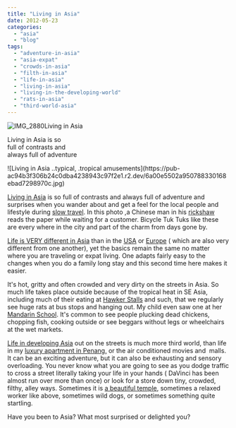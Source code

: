 ```yaml
---
title: "Living in Asia"
date: 2012-05-23
categories: 
  - "asia"
  - "blog"
tags: 
  - "adventure-in-asia"
  - "asia-expat"
  - "crowds-in-asia"
  - "filth-in-asia"
  - "life-in-asia"
  - "living-in-asia"
  - "living-in-the-developing-world"
  - "rats-in-asia"
  - "third-world-asia"
---
```


![IMG_2880](https://pub-ac94b3f306b24c0dba4238943c97f2e1.r2.dev/6a00e5502a95078833016766abe446970b.jpg)Living in Asia  
  
Living in Asia is so  
full of contrasts and  
always full of adventure

<!--more--> ![Living in Asia ..typical, .tropical amusements](https://pub-ac94b3f306b24c0dba4238943c97f2e1.r2.dev/6a00e5502a950788330168ebad7298970c.jpg)  
  
  
[Living in Asia](https://pub-ac94b3f306b24c0dba4238943c97f2e1.r2.dev/2011/01/tropical-winter-home-in-penang-malaysia-location-indenpendent-digital-nomad-long-term-travel-tips-.html "living in asia") is so full of contrasts and always full of adventure and surprises when you wander about and get a feel for the local people and lifestyle during [slow travel](https://pub-ac94b3f306b24c0dba4238943c97f2e1.r2.dev/2011/11/slow-travel.html "slow travel"). In this photo ,a Chinese man in his [rickshaw](https://pub-ac94b3f306b24c0dba4238943c97f2e1.r2.dev/2011/01/family-travel-asia-photo-georgetown-malaysia.html "rickshaw asia") reads the paper while waiting for a customer. Bicycle Tuk Tuks like these are every where in the city and part of the charm from days gone by.  
  
[Life is VERY different in Asia](https://pub-ac94b3f306b24c0dba4238943c97f2e1.r2.dev/2011/04/india-tourist-visa-nightmare-problems-from-se-asia.html "Life is very different in Asia") than in the [USA](https://pub-ac94b3f306b24c0dba4238943c97f2e1.r2.dev/2011/08/reverse-culture-shock-usa-over-consumerism.html "USA") or [Europe](https://pub-ac94b3f306b24c0dba4238943c97f2e1.r2.dev/2012/02/5-best-european-family-vacations.html "Europe vacation") ( which are also very different from one another), yet the basics remain the same no matter where you are traveling or expat living. One adapts fairly easy to the changes when you do a family long stay and this second time here makes it easier.  
  
It's hot, gritty and often crowded and very dirty on the streets in Asia. So much life takes place outside because of the tropical heat in SE Asia, including much of their eating at [Hawker Stalls](https://pub-ac94b3f306b24c0dba4238943c97f2e1.r2.dev/2012/05/penang-at-night.html "Penang Hawker stalls night life") and such, that we regularly see huge rats at bus stops and hanging out. My child even saw one at her [Mandarin School](https://pub-ac94b3f306b24c0dba4238943c97f2e1.r2.dev/2011/01/only-american-girl-in-an-all-mandarin-school-chinese-immersion-in-language-culture-through-school.html "Mandarin school in Asia"). It's common to see people plucking dead chickens, chopping fish, cooking outside or see beggars without legs or wheelchairs at the wet markets.  
  
[Life in developing Asia](https://pub-ac94b3f306b24c0dba4238943c97f2e1.r2.dev/2011/04/saying-goodbye-to-tropical-asia-penang.html "Life in developing asia") out on the streets is much more third world, than life in my [luxury apartment in Penang,](https://pub-ac94b3f306b24c0dba4238943c97f2e1.r2.dev/2012/03/finding-a-vacation-rental-apartment-in-penang-2.html "finding luxury apartment in Penang") or the air conditioned movies and  malls. It can be an exciting adventure, but it can also be exhausting and sensory overloading. You never know what you are going to see as you dodge traffic to cross a street literally taking your life in your hands ( DaVinci has been almost run over more than once) or look for a store down tiny, crowded, filthy, alley ways. Sometimes it is [a beautiful temple](http://www.youtube.com/watch?v=fwbU_OGfSQg "beautiful temple"), sometimes a relaxed worker like above, sometimes wild dogs, or sometimes something quite startling.  
  
Have you been to Asia? What most surprised or delighted you?
